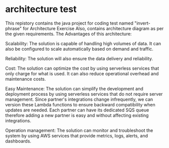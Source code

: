# architecture test

This repistory contains the java project for coding test named "invert-phrase" for Architecture Exercise
Also, contains architecture diagram as per the given requirements. 
The Advantages of this architecture:

Scalability: The solution is capable of handling high volumes of data. It can also be configured to scale automatically based on demand and traffic.

Reliability: The solution will also ensure the data delivery and reliability.

Cost: The solution can optimize the cost by using serverless services that only charge for what is used. It can also reduce operational overhead and maintenance costs.

Easy Maintenance: The solution can simplify the development and deployment process by using serverless services that do not require server management. Since partner's integrations change infrequently, we can version these Lambda functions to ensure backward compatibility when updates are needed. Each partner can have its dedicated SQS queue therefore adding a new partner is easy and without affecting existing integrations.

Operation management: The solution can monitor and troubleshoot the system by using AWS services that provide metrics, logs, alerts, and dashboards. 
